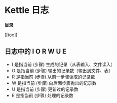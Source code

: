 # Kettle 日志

**目录**

[[toc]]

## 日志中的 I O R W U E

* I 是指当前 (步骤) 生成的记录（从表输入、文件读入）
* O 是指当前 (步骤) 输出的记录数（输出到文件、表）
* R 是指当前 (步骤) 从前一步骤读取的记录数
* W 是指当前 (步骤) 向后面步骤抛出的记录数
* U 是指当前 (步骤) 更新过的记录数
* E 是指当前 (步骤) 处理的记录数

